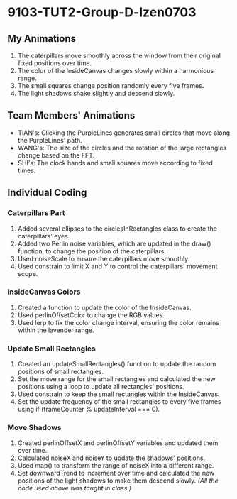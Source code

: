 # 9103-TUT2-Group-D-lzen0703
## My Animations
1. The caterpillars move smoothly across the window from their original fixed positions over time.
2. The color of the InsideCanvas changes slowly within a harmonious range.
3. The small squares change position randomly every five frames.
4. The light shadows shake slightly and descend slowly.
## Team Members' Animations
 - TIAN's: Clicking the PurpleLines generates small circles that move along the PurpleLines' path.
 - WANG's: The size of the circles and the rotation of the large rectangles change based on the FFT.
 - SHI's: The clock hands and small squares move according to fixed times.
## Individual Coding
### Caterpillars Part
1. Added several ellipses to the circlesInRectangles class to create the caterpillars' eyes.
2. Added two Perlin noise variables, which are updated in the draw() function, to change the position of the caterpillars.
3. Used noiseScale to ensure the caterpillars move smoothly.
4. Used constrain to limit X and Y to control the caterpillars' movement scope.
### InsideCanvas Colors
1. Created a function to update the color of the InsideCanvas.
2. Used perlinOffsetColor to change the RGB values.
3. Used lerp to fix the color change interval, ensuring the color remains within the lavender range.
### Update Small Rectangles
1. Created an updateSmallRectangles() function to update the random positions of small rectangles.
2. Set the move range for the small rectangles and calculated the new positions using a loop to update all rectangles' positions.
3. Used constrain to keep the small rectangles within the InsideCanvas.
4. Set the update frequency of the small rectangles to every five frames using if (frameCounter % updateInterval === 0).
### Move Shadows
1. Created perlinOffsetX and perlinOffsetY variables and updated them over time.
2. Calculated noiseX and noiseY to update the shadows' positions.
3. Used map() to transform the range of noiseX into a different range.
4. Set downwardTrend to increment over time and calculated the new positions of the light shadows to make them descend slowly.
_(All the code used above was taught in class.)_